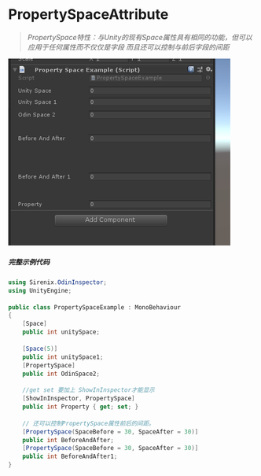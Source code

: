 # PropertySpaceAttribute

> *PropertySpace特性：与Unity的现有Space属性具有相同的功能，但可以应用于任何属性而不仅仅是字段*
> *而且还可以控制与前后字段的间距*

![img](../image/PropertySpaceAttribute/post-656-5fb7dbca98a1e.png)

##### 完整示例代码

```cs
using Sirenix.OdinInspector;
using UnityEngine;

public class PropertySpaceExample : MonoBehaviour
{
    [Space]
    public int unitySpace;

    [Space(5)]
    public int unitySpace1;
    [PropertySpace]
    public int OdinSpace2;

    //get set 要加上 ShowInInspector才能显示
    [ShowInInspector, PropertySpace]
    public int Property { get; set; }

    // 还可以控制PropertySpace属性前后的间距。
    [PropertySpace(SpaceBefore = 30, SpaceAfter = 30)]
    public int BeforeAndAfter;
    [PropertySpace(SpaceBefore = 30, SpaceAfter = 30)]
    public int BeforeAndAfter1;
}
```